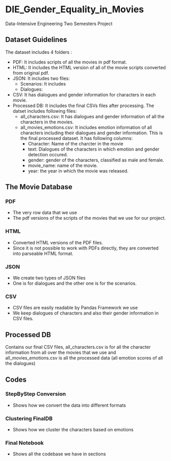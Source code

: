 # DIE_Gender_Equality_in_Movies
Data-Intensive Engineering Two Semesters Project

## Dataset Guidelines
The dataset includes 4 folders :
* PDF: It includes scripts of all the movies in pdf format.
* HTML: It includes the HTML version of all of the movie scripts converted from original pdf. 
* JSON: It includes two files:
    * Scenarios: It includes 
    * Dialogues: 
* CSV: It has dialogues and gender information for characters in each movie.
* Processed DB: It includes the final CSVs files after processing. The datset includes following files:
    * all_characters.csv: It has dialogues and gender information of all the characters in the movies.
    * all_movies_emotions.csv: It includes emotion information of all characters including their dialogues and gender information. This is the final processed dataset. It has following columns:
      * Character: Name of the charcter in the movie
      * text: Dialogues of the characters in which emotion and gender detection occured.
      * gender: gender of the characters, classified as male and female.
      * movie_name: name of the movie.
      * year: the year in which the movie was released.



## The Movie Database

### PDF
- The very row data that we use
- The pdf versions of the scripts of the movies that we use for our project.

### HTML
- Converted HTML versions of the PDF files. 
- Since it is not possible to work with PDFs directly, they are converted into parseable HTML format.

### JSON
- We create two types of JSON files
- One is for dialogues and the other one is for the scenarios.

### CSV
- CSV files are easily readable by Pandas Framework we use
- We keep dialogues of characters and also their gender information in CSV files.

## Processed DB

Contains our final CSV files, all_characters.csv is for all the character information from all over the movies that we use and all_movies_emotions.csv is all the processed data (all emotion scores of all the dialogues)

## Codes

### StepByStep Conversion
- Shows how we convert the data into different formats


### Clustering FinalDB
- Shows how we cluster the characters based on emotions

### Final Notebook
- Shows all the codebase we have in sections
